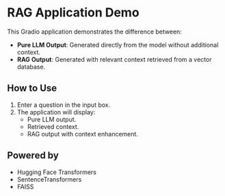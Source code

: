 # RAG Application Demo

This Gradio application demonstrates the difference between:

- **Pure LLM Output**: Generated directly from the model without additional context.
- **RAG Output**: Generated with relevant context retrieved from a vector database.

## How to Use

1. Enter a question in the input box.
2. The application will display:
   - Pure LLM output.
   - Retrieved context.
   - RAG output with context enhancement.

## Powered by

- Hugging Face Transformers
- SentenceTransformers
- FAISS
